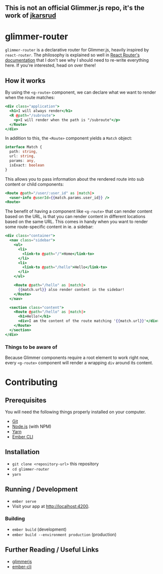 ## This is not an official Glimmer.js repo, it's the work of [jkarsrud](https://github.com/jkarsrud)

# glimmer-router

`glimmer-router` is a declarative router for Glimmer.js, heavily inspired by `react-router`. The philosophy is explained so well in [React Router's documentation](https://reacttraining.com/react-router/core/guides/philosophy) that I don't see why I should need to re-write everything here. If you're interested, head on over there!

## How it works

By using the `<g-route>` component, we can declare what we want to render when the route matches:

```hbs
<div class="application">
  <h1>I will always render</h1>
  <R @path="/subroute">
    <p>I will render when the path is "/subroute"</p>
  </Route>
</div>
```

In addition to this, the `<Route>` component yields a `Match` object:

```ts
interface Match {
  path: string,
  url: string,
  params: any,
  isExact: boolean
}
```

This allows you to pass information about the rendered route into sub content or child components:

```handlebars
<Route @path="/user/:user_id" as |match|>
  <user-info @userId={{match.params.user_id}} />
<Route>
```

The benefit of having a component like `<g-route>` that can render content based on the URL, is that you can render content in different locations based on the same URL. This comes in handy when you want to render some route-specific content in ie. a sidebar: 

```hbs
<div class="container">
  <nav class="sidebar">
    <ul>
      <li>
        <link-to @path="/">Home</link-to>
      </li>
      <li>
        <link-to @path="/hello">Hello</link-to>
      </li>
    </ul>

    <Route @path="/hello" as |match|>
      {{match.url}} also render content in the sidebar!
    </Route>
  </nav>

  <section class="content">
    <Route @path="/hello" as |match|>
      <h1>Hello!</h1>
      <div>I am the content of the route matching '{{match.url}}'</div>
    </Route>
  </section>
</div>
```

### Things to be aware of

Because Glimmer components require a root element to work right now, every `<g-route>` component will render a wrapping `div` around its content.

# Contributing

## Prerequisites

You will need the following things properly installed on your computer.

* [Git](https://git-scm.com/)
* [Node.js](https://nodejs.org/) (with NPM)
* [Yarn](https://yarnpkg.com/en/)
* [Ember CLI](https://ember-cli.com/)

## Installation

* `git clone <repository-url>` this repository
* `cd glimmer-router`
* `yarn`

## Running / Development

* `ember serve`
* Visit your app at [http://localhost:4200](http://localhost:4200).

### Building

* `ember build` (development)
* `ember build --environment production` (production)

## Further Reading / Useful Links

* [glimmerjs](http://github.com/tildeio/glimmer/)
* [ember-cli](https://ember-cli.com/)

